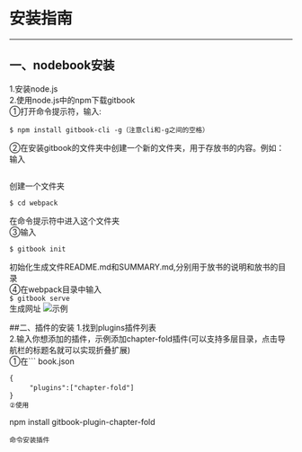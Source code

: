 # 安装指南
-------------------------  
## 一、nodebook安装
1.安装node.js    
2.使用node.js中的npm下载gitbook  
①打开命令提示符，输入:

```
$ npm install gitbook-cli -g（注意cli和-g之间的空格）
```  
②在安装gitbook的文件夹中创建一个新的文件夹，用于存放书的内容。例如：  
输入  
```$ mkdir webpack
```  
创建一个文件夹  
```
$ cd webpack  
```  
在命令提示符中进入这个文件夹  
③输入  
```
$ gitbook init
```  
初始化生成文件README.md和SUMMARY.md,分别用于放书的说明和放书的目录  
④在webpack目录中输入  
```$ gitbook serve```  
生成网址 
![示例](https://rails365.oss-cn-shenzhen.aliyuncs.com/uploads/photo/image/466/2017/5e2840a2da0a246fbeaf7b33b61fa364.png)   


##二、插件的安装
1.找到plugins插件列表  
2.输入你想添加的插件，示例添加chapter-fold插件(可以支持多层目录，点击导航栏的标题名就可以实现折叠扩展)  
①在```
book.json
```的pulgins参数中添加插件名：  
{  
　　　"plugins":["chapter-fold"]  
}  
②使用
```
npm install gitbook-plugin-chapter-fold
```
命令安装插件

